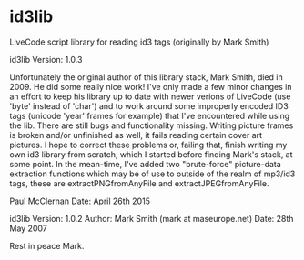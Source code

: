 # id3lib
LiveCode script library for reading id3 tags (originally by Mark Smith)

id3lib
Version: 1.0.3

Unfortunately the original author of this library stack, Mark Smith, died in 2009. He did some really nice work!
I've only made a few minor changes in an effort to keep his library up to date with newer verions of LiveCode 
(use 'byte' instead of 'char') and to work around some improperly encoded ID3 tags (unicode 'year' frames for example)
that I've encountered while using the lib. 
There are still bugs and functionality missing. Writing picture frames is broken and/or unfinished as well,
it fails reading certain cover art pictures. I hope to correct these problems or, failing that, finish writing my own id3 library from scratch, which I started before finding Mark's stack, at some point.
In the mean-time, I've added two "brute-force" picture-data extraction functions which may be of use to outside of the realm of mp3/id3 tags, these are extractPNGfromAnyFile and extractJPEGfromAnyFile.

Paul McClernan
Date: April 26th 2015

id3lib
Version: 1.0.2
Author: Mark Smith (mark at maseurope.net)
Date: 28th May 2007

Rest in peace Mark. 


